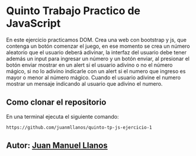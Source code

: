 # Quinto Trabajo Practico de JavaScript

En este ejercicio practicamos DOM.
Crea una web con bootstrap y js, que contenga un botón comenzar el juego, en ese momento se crea un número aleatorio que el usuario deberá adivinar, la interfaz del usuario debe tener además un input para ingresar un número y un botón enviar, al presionar el botón enviar mostrar en un alert si el usuario adivino o no el número mágico, si no lo adivino indicarle con un alert si el numero que ingreso es mayor o menor al número mágico.
Cuando el usuario adivine el numero mostrar un mensaje indicando al usuario que adivino el numero.

## Como clonar el repositorio
En una terminal ejecuta el siguiente comando:

```
https://github.com/juanmllanos/quinto-tp-js-ejercicio-1

```

## Autor: [Juan Manuel Llanos](https://github.com/juanmllanos)